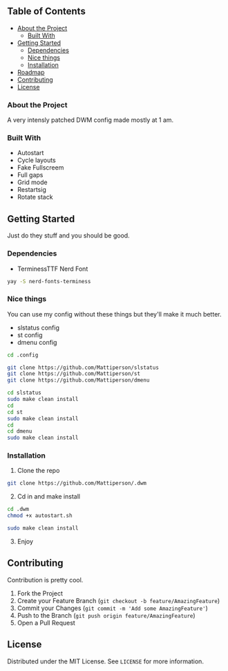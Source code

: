 <!-- TABLE OF CONTENTS -->
## Table of Contents

* [About the Project](#about-the-project)
  * [Built With](#built-with)
* [Getting Started](#getting-started)
  * [Dependencies](#dependencies)
  * [Nice things](#nice-things)
  * [Installation](#installation)
* [Roadmap](#roadmap)
* [Contributing](#contributing)
* [License](#license)



### About the Project
A very intensly patched DWM config made mostly at 1 am.



### Built With

* Autostart
* Cycle layouts
* Fake Fullscreem 
* Full gaps
* Grid mode
* Restartsig
* Rotate stack



<!-- GETTING STARTED -->
## Getting Started

Just do they stuff and you should be good.



### Dependencies
* TerminessTTF Nerd Font
```sh
yay -S nerd-fonts-terminess
```



### Nice things

You can use my config without these things but they'll make it much better.
* slstatus config
* st config
* dmenu config
```sh
cd .config
```
```sh
git clone https://github.com/Mattiperson/slstatus
git clone https://github.com/Mattiperson/st
git clone https://github.com/Mattiperson/dmenu
```
```sh
cd slstatus
sudo make clean install
cd
cd st
sudo make clean install
cd
cd dmenu
sudo make clean install
```

### Installation

1. Clone the repo
```sh
git clone https://github.com/Mattiperson/.dwm
```
2. Cd in and make install
```sh
cd .dwm
chmod +x autostart.sh
```
```sh
sudo make clean install
```
3. Enjoy



<!-- CONTRIBUTING -->
## Contributing

Contribution is pretty cool.

1. Fork the Project
2. Create your Feature Branch (`git checkout -b feature/AmazingFeature`)
3. Commit your Changes (`git commit -m 'Add some AmazingFeature'`)
4. Push to the Branch (`git push origin feature/AmazingFeature`)
5. Open a Pull Request



<!-- LICENSE -->
## License

Distributed under the MIT License. See `LICENSE` for more information.
